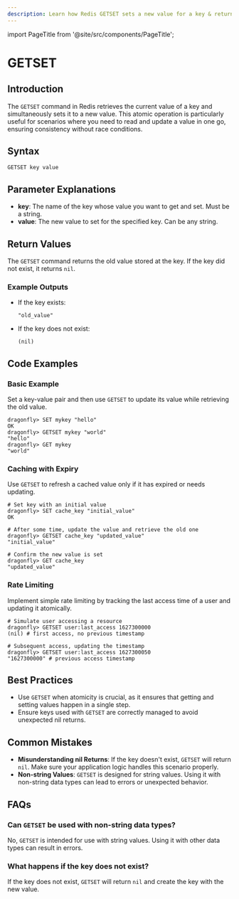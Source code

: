 ```yaml
---
description: Learn how Redis GETSET sets a new value for a key & returns the old value.
---
```


import PageTitle from '@site/src/components/PageTitle';

# GETSET

<PageTitle title="Redis GETSET Explained (Better Than Official Docs)" />

## Introduction

The `GETSET` command in Redis retrieves the current value of a key and simultaneously sets it to a new value. This atomic operation is particularly useful for scenarios where you need to read and update a value in one go, ensuring consistency without race conditions.

## Syntax

```cli
GETSET key value
```

## Parameter Explanations

- **key**: The name of the key whose value you want to get and set. Must be a string.
- **value**: The new value to set for the specified key. Can be any string.

## Return Values

The `GETSET` command returns the old value stored at the key. If the key did not exist, it returns `nil`.

### Example Outputs

- If the key exists:
  ```cli
  "old_value"
  ```
- If the key does not exist:
  ```cli
  (nil)
  ```

## Code Examples

### Basic Example

Set a key-value pair and then use `GETSET` to update its value while retrieving the old value.

```cli
dragonfly> SET mykey "hello"
OK
dragonfly> GETSET mykey "world"
"hello"
dragonfly> GET mykey
"world"
```

### Caching with Expiry

Use `GETSET` to refresh a cached value only if it has expired or needs updating.

```cli
# Set key with an initial value
dragonfly> SET cache_key "initial_value"
OK

# After some time, update the value and retrieve the old one
dragonfly> GETSET cache_key "updated_value"
"initial_value"

# Confirm the new value is set
dragonfly> GET cache_key
"updated_value"
```

### Rate Limiting

Implement simple rate limiting by tracking the last access time of a user and updating it atomically.

```cli
# Simulate user accessing a resource
dragonfly> GETSET user:last_access 1627300000
(nil) # first access, no previous timestamp

# Subsequent access, updating the timestamp
dragonfly> GETSET user:last_access 1627300050
"1627300000" # previous access timestamp
```

## Best Practices

- Use `GETSET` when atomicity is crucial, as it ensures that getting and setting values happen in a single step.
- Ensure keys used with `GETSET` are correctly managed to avoid unexpected nil returns.

## Common Mistakes

- **Misunderstanding nil Returns**: If the key doesn't exist, `GETSET` will return `nil`. Make sure your application logic handles this scenario properly.
- **Non-string Values**: `GETSET` is designed for string values. Using it with non-string data types can lead to errors or unexpected behavior.

## FAQs

### Can `GETSET` be used with non-string data types?

No, `GETSET` is intended for use with string values. Using it with other data types can result in errors.

### What happens if the key does not exist?

If the key does not exist, `GETSET` will return `nil` and create the key with the new value.
